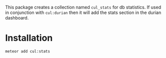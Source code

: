
This package creates a collection named `cul_stats` for db statistics. If used in conjunction with `cul:durian` then it will add the stats section in the durian dashboard. 

# Installation
```meteor add cul:stats``` 
